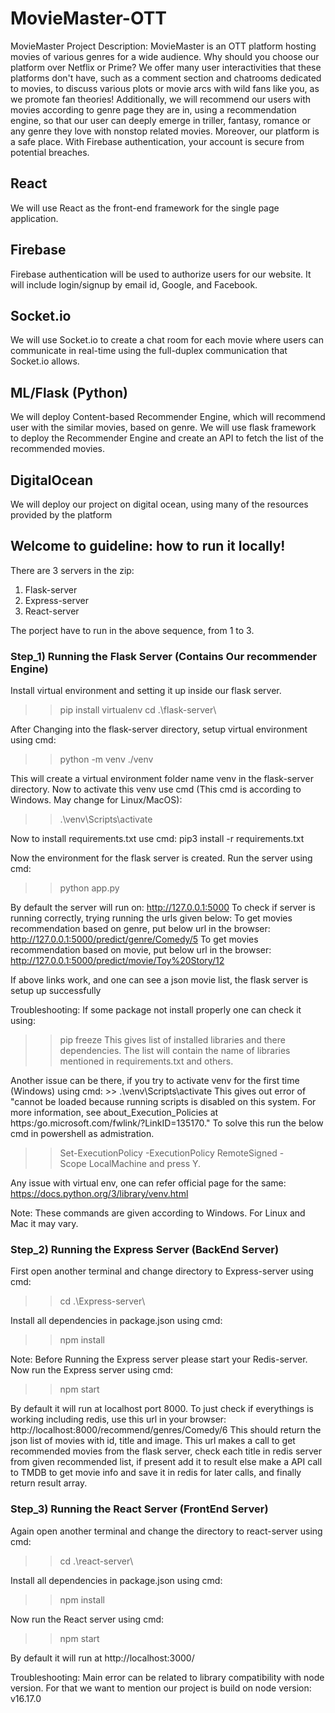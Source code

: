 # MovieMaster-OTT

MovieMaster
Project Description:
MovieMaster is an OTT platform hosting movies of various genres for a wide audience. Why 
should you choose our platform over Netflix or Prime? We offer many user interactivities that 
these platforms don't have, such as a comment section and chatrooms dedicated to movies, to 
discuss various plots or movie arcs with wild fans like you, as we promote fan 
theories! Additionally, we will recommend our users with movies according to genre page 
they are in, using a recommendation engine, so that our user can deeply emerge in triller, 
fantasy, romance or any genre they love with nonstop related movies.
Moreover, our platform is a safe place. With Firebase authentication, your account is secure 
from potential breaches.

## React
We will use React as the front-end framework for the single page application.
## Firebase
Firebase authentication will be used to authorize users for our website. It will 
include login/signup by email id, Google, and Facebook.
## Socket.io
We will use Socket.io to create a chat room for each movie where users can 
communicate in real-time using the full-duplex communication that Socket.io allows.

## ML/Flask (Python)
We will deploy Content-based Recommender Engine, which will 
recommend user with the similar movies, based on genre. We will use flask framework to 
deploy the Recommender Engine and create an API to fetch the list of the recommended 
movies.
## DigitalOcean
We will deploy our project on digital ocean, using many of the resources 
provided by the platform


## Welcome to guideline: how to run it locally!

There are 3 servers in the zip:
1) Flask-server
2) Express-server
3) React-server

The porject have to run in the above sequence, from 1 to 3.

### Step_1) Running the Flask Server (Contains Our recommender Engine)

Install virtual environment and setting it up inside our flask server.
>> pip install virtualenv
>> cd .\flask-server\

After Changing into the flask-server directory, setup virtual environment using cmd:
>> python -m venv ./venv

This will create a virtual environment folder name venv in the flask-server directory.
Now to activate this venv use cmd (This cmd is according to Windows. May change for Linux/MacOS):
>> .\venv\Scripts\activate

Now to install requirements.txt use cmd:
pip3 install -r requirements.txt

Now the environment for the flask server is created. Run the server using cmd:
>> python app.py

By default the server will run on: http://127.0.0.1:5000
To check if server is running correctly, trying running the urls given below:
To get movies recommendation based on genre, put below url in the browser:
http://127.0.0.1:5000/predict/genre/Comedy/5
To get movies recommendation based on movie, put below url in the browser:
http://127.0.0.1:5000/predict/movie/Toy%20Story/12

If above links work, and one can see a json movie list, the flask server is setup up successfully

Troubleshooting: If some package not install properly one can check it using:
>>pip freeze
This gives list of installed libraries and there dependencies. The list will contain the name of libraries mentioned in requirements.txt and others.

Another issue can be there, if you try to activate venv for the first time (Windows) using cmd:  >> .\venv\Scripts\activate
This gives out error of "cannot be loaded because running scripts is disabled on this system. For more information, see about_Execution_Policies at 
https:/go.microsoft.com/fwlink/?LinkID=135170."
To solve this run the below cmd in powershell as admistration.
>> Set-ExecutionPolicy -ExecutionPolicy RemoteSigned -Scope LocalMachine
and press Y.

Any issue with virtual env, one can refer official page for the same: https://docs.python.org/3/library/venv.html

Note: These commands are given according to Windows. For Linux and Mac it may vary.


### Step_2) Running the Express Server (BackEnd Server)
First open another terminal and change directory to Express-server using cmd:
>> cd .\Express-server\ 

Install all dependencies in package.json using cmd:
>> npm install

Note: Before Running the Express server please start your Redis-server.
Now run the Express server using cmd:
>> npm start

By default it will run at localhost port 8000.
To just check if everythings is working including redis, use this url in your browser:
http://localhost:8000/recommend/genres/Comedy/6
This should return the json list of movies with id, title and image.
This url makes a call to get recommended movies from the flask server, check each title in redis server from given recommended list, if present add it to result else make a API call to TMDB to get movie info and save it in redis for later calls, and finally return result array.


### Step_3) Running the React Server (FrontEnd Server)
Again open another terminal and change the directory to react-server using cmd:
>> cd .\react-server\

Install all dependencies in package.json using cmd:
>> npm install

Now run the React server using cmd:
>> npm start

By default it will run at http://localhost:3000/


Troubleshooting:
Main error can be related to library compatibility with node version. For that we want to mention our project is build on node version: v16.17.0
